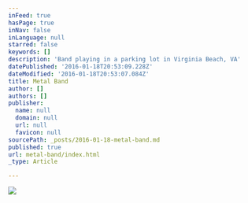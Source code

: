 ```yaml
---
inFeed: true
hasPage: true
inNav: false
inLanguage: null
starred: false
keywords: []
description: 'Band playing in a parking lot in Virginia Beach, VA'
datePublished: '2016-01-18T20:53:09.228Z'
dateModified: '2016-01-18T20:53:07.084Z'
title: Metal Band
author: []
authors: []
publisher:
  name: null
  domain: null
  url: null
  favicon: null
sourcePath: _posts/2016-01-18-metal-band.md
published: true
url: metal-band/index.html
_type: Article

---
```

![](https://the-grid-user-content.s3-us-west-2.amazonaws.com/622910f0-8fb4-4294-ac6b-330701090581.jpg)